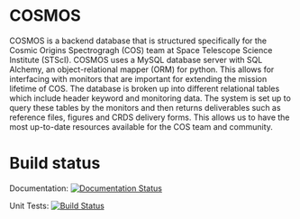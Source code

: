 # COSMOS

COSMOS is a backend database that is structured specifically for the Cosmic Origins Spectrogragh (COS) team at Space Telescope Science Institute (STScI). COSMOS uses a MySQL database server with SQL Alchemy, an object-relational mapper (ORM) for python. This allows for interfacing with monitors that are important for extending the mission lifetime of COS. The database is broken up into different relational tables which include header keyword and monitoring data. The system is set up to query these tables by the monitors and then returns deliverables such as reference files, figures and CRDS delivery forms. This allows us to have the most up-to-date resources available for the COS team and community.


# Build status
Documentation: [![Documentation Status](https://readthedocs.org/projects/hstcosmos/badge/?version=latest)](http://hstcosmos.readthedocs.io/en/latest/?badge=latest)

Unit Tests: [![Build Status](https://travis-ci.org/justincely/cos_monitoring.svg?branch=master)](https://travis-ci.org/justincely/cos_monitoring)
